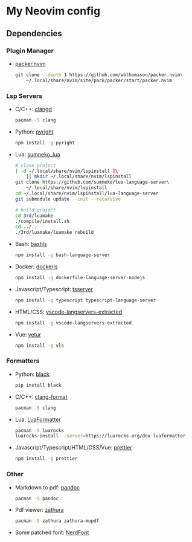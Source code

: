 # My Neovim config

## Dependencies

### Plugin Manager

* [packer.nvim](https://github.com/wbthomason/packer.nvim)

    ```bash
    git clone --depth 1 https://github.com/wbthomason/packer.nvim\
        ~/.local/share/nvim/site/pack/packer/start/packer.nvim
    ```

### Lsp Servers

* C/C++: [clangd](https://clangd.llvm.org/)

    ```bash
    pacman -S clang
    ```

* Python: [pyright](https://github.com/microsoft/pyright)

    ```bash
    npm install -g pyright
    ```

* Lua: [sumneko_lua](https://github.com/sumneko/lua-language-server)

    ```bash
    # clone project
    [ -d ~/.local/share/nvim/lspinstall ]\
        || mkdir ~/.local/share/nvim/lspinstall
    git clone https://github.com/sumneko/lua-language-server\
        ~/.local/share/nvim/lspinstall
    cd ~/.local/share/nvim/lspinstall/lua-language-server
    git submodule update --init --recursive

    # build project
    cd 3rd/luamake
    ./compile/install.sh
    cd ../..
    ./3rd/luamake/luamake rebuild
    ```

* Bash: [bashls](https://github.com/bash-lsp/bash-language-server)

    ```bash
    npm install -g bash-language-server
    ```

* Docker: [dockerls](https://github.com/rcjsuen/dockerfile-language-server-nodejs)

    ```bash
    npm install -g dockerfile-language-server-nodejs
    ```

* Javascript/Typescript: [tsserver](https://github.com/typescript-language-server/typescript-language-server)

    ```bash
    npm install -g typescript typescript-language-server
    ```

* HTML/CSS: [vscode-langservers-extracted](https://github.com/hrsh7th/vscode-langservers-extracted)

    ```bash
    npm install -g vscode-langservers-extracted
    ```

* Vue: [vetur](https://github.com/vuejs/vetur)

    ```bash
    npm install -g vls
    ```

### Formatters

* Python: [black](https://github.com/psf/black)

    ```bash
    pip install black
    ```

* C/C++: [clang-format](https://clang.llvm.org/docs/ClangFormat.html)

    ```bash
    pacman -S clang
    ```

* Lua: [LuaFormatter](https://github.com/Koihik/LuaFormatter)

    ```bash
    pacman -S luarocks
    luarocks install --server=https://luarocks.org/dev luaformatter
    ```

* Javascript/Typescript/HTML/CSS/Vue: [prettier](https://prettier.io/)

    ```bash
    npm install -g prettier
    ```

### Other

* Markdown to pdf: [pandoc](https://pandoc.org/)

    ```bash
    pacman -S pandoc
    ```

* Pdf viewer: [zathura](https://pwmt.org/projects/zathura/)

    ```bash
    pacman -S zathura zathura-mupdf
    ```

* Some patched font: [NerdFont](https://www.nerdfonts.com/)
